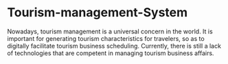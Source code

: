 # Tourism-management-System
Nowadays, tourism management is a universal concern in the world. It is important for generating tourism characteristics for travelers, so as to digitally facilitate tourism business scheduling. Currently, there is still a lack of technologies that are competent in managing tourism business affairs.
